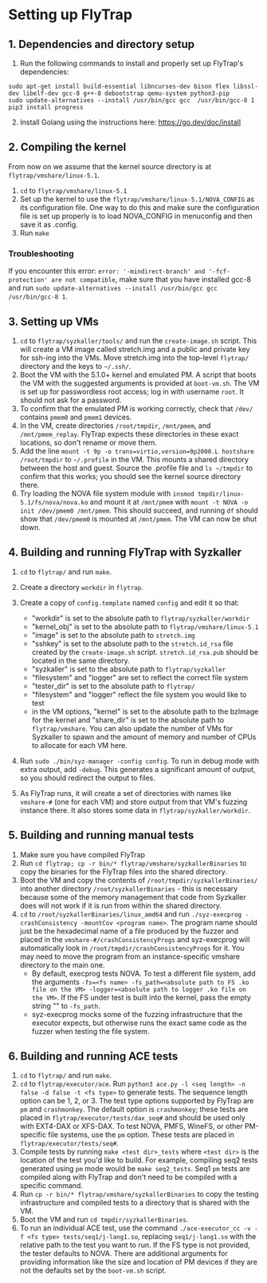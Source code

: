 # Setting up FlyTrap

## 1. Dependencies and directory setup
1. Run the following commands to install and properly set up FlyTrap's dependencies:
```
sudo apt-get install build-essential libncurses-dev bison flex libssl-dev libelf-dev gcc-8 g++-8 debootstrap qemu-system python3-pip 
sudo update-alternatives --install /usr/bin/gcc gcc  /usr/bin/gcc-8 1
pip3 install progress
```
2. Install Golang using the instructions here: https://go.dev/doc/install

## 2. Compiling the kernel
From now on we assume that the kernel source directory is at `flytrap/vmshare/linux-5.1`.
1. `cd` to `flytrap/vmshare/linux-5.1`
2. Set up the kernel to use the `flytrap/vmshare/linux-5.1/NOVA_CONFIG` as its configuration file. One way to do this and make sure the configuration file is set up properly is to load NOVA_CONFIG in menuconfig and then save it as .config. 
3. Run `make`

### Troubleshooting

If you encounter this error: `error: '-mindirect-branch' and '-fcf-protection' are not compatible`, make sure that you have installed gcc-8 and run `sudo update-alternatives --install /usr/bin/gcc gcc  /usr/bin/gcc-8 1`.

## 3. Setting up VMs
1. `cd` to `flytrap/syzkaller/tools/` and run the `create-image.sh` script. This will create a VM image called stretch.img and a public and private key for ssh-ing into the VMs. Move stretch.img into the top-level `flytrap/` directory and the keys to `~/.ssh/`. 
2. Boot the VM with the 5.1.0+ kernel and emulated PM. A script that boots the VM with the suggested arguments is provided at `boot-vm.sh`. The VM is set up for passwordless root access; log in with username `root`. It should not ask for a password.
3. To confirm that the emulated PM is working correctly, check that `/dev/` contains `pmem0` and `pmem1` devices. 
4. In the VM, create directories `/root/tmpdir`, `/mnt/pmem`, and `/mnt/pmem_replay`. FlyTrap expects these directories in these exact locations, so don't rename or move them. 
5. Add the line `mount -t 9p -o trans=virtio,version=9p2000.L hostshare /root/tmpdir` to `~/.profile` in the VM. This mounts a shared directory between the host and guest. Source the .profile file and `ls ~/tmpdir` to confirm that this works; you should see the kernel source directory there. 
6. Try loading the NOVA file system module with `insmod tmpdir/linux-5.1/fs/nova/nova.ko` and mount it at `/mnt/pmem` with `mount -t NOVA -o init /dev/pmem0 /mnt/pmem`. This should succeed, and running `df` should show that `/dev/pmem0` is mounted at `/mnt/pmem`. The VM can now be shut down.

## 4. Building and running FlyTrap with Syzkaller
1. `cd` to `flytrap/` and run `make`.
2. Create a directory `workdir` in `flytrap`.
3. Create a copy of `config.template` named `config` and edit it so that:

    - "workdir" is set to the absolute path to `flytrap/syzkaller/workdir`
    - "kernel_obj" is set to the absolute path to `flytrap/vmshare/linux-5.1`
    - "image" is set to the absolute path to `stretch.img`
    - "sshkey" is set to the absolute path to the `stretch.id_rsa` file created by the `create-image.sh` script. `stretch.id_rsa.pub` should be located in the same directory.
    - "syzkaller" is set to the absolute path to `flytrap/syzkaller`
    - "filesystem" and "logger" are set to reflect the correct file system
    - "tester_dir" is set to the absolute path to `flytrap/`
    - "filesystem" and "logger" reflect the file system you would like to test
    - in the VM options, "kernel" is set to the absolute path to the bzImage for the kernel and "share_dir" is set to the absolute path to `flytrap/vmshare`. You can also update the number of VMs for Syzkaller to spawn and the amount of memory and number of CPUs to allocate for each VM here.
4. Run `sudo ./bin/syz-manager -config config`. To run in debug mode with extra output, add `-debug`. This generates a significant amount of output, so you should redirect the output to files.
5. As FlyTrap runs, it will create a set of directories with names like `vmshare-#` (one for each VM) and store output from that VM's fuzzing instance there. It also stores some data in `flytrap/syzkaller/workdir`.

## 5. Building and running manual tests

1. Make sure you have compiled FlyTrap
2. Run `cd flytrap; cp -r bin/* flytrap/vmshare/syzkallerBinaries` to copy the binaries for the FlyTrap files into the shared directory. 
3. Boot the VM and copy the contents of `/root/tmpdir/syzkallerBinaries/` into another directory `/root/syzkallerBinaries` - this is necessary because some of the memory management that code from Syzkaller does will not work if it is run from within the shared directory. 
4. `cd` to `/root/syzkallerBinaries/linux_amd64` and run `./syz-execprog -crashConsistency -mountCov <program name>`. The program name should just be the hexadecimal name of a file produced by the fuzzer and placed in the `vmshare-#/crashConsistencyProgs` and syz-execprog will automatically look in `/root/tmpdir/crashConsistencyProgs` for it. You may need to move the program from an instance-specific vmshare directory to the main one. 
    - By default, execprog tests NOVA. To test a different file system, add the arguments `-fs=<fs name> -fs_path=<absolute path to FS .ko file on the VM> -logger=<absolute path to logger .ko file on the VM>`. If the FS under test is built into the kernel, pass the empty string "" to `-fs_path`.
    - syz-execprog mocks some of the fuzzing infrastructure that the executor expects, but otherwise runs the exact same code as the fuzzer when testing the file system.

## 6. Building and running ACE tests
1. `cd` to `flytrap/` and run `make`.
2. `cd` to `flytrap/executor/ace`. Run `python3 ace.py -l <seq length> -n false -d false -t <fs type>` to generate tests. The sequence length option can be 1, 2, or 3. The test type options supported by FlyTrap are `pm` and `crashmonkey`. The default option is `crashmonkey`; these tests are placed in `flytrap/executor/tests/dax_seq#` and should be used only with EXT4-DAX or XFS-DAX. To test NOVA, PMFS, WineFS, or other PM-specific file systems, use the `pm` option. These tests are placed in `flytrap/executor/tests/seq#`.
3. Compile tests by running `make <test dir>_tests` where `<test dir>` is the location of the test you'd like to build. For example, compiling seq2 tests generated using `pm` mode would be `make seq2_tests`. Seq1 `pm` tests are compiled along with FlyTrap and don't need to be compiled with a specific command.
4. Run `cp -r bin/* flytrap/vmshare/syzkallerBinaries` to copy the testing infrastructure and compiled tests to a directory that is shared with the VM.
5. Boot the VM and run `cd tmpdir/syzkallerBinaries`.
6. To run an individual ACE test, use the command `./ace-executor_cc -v -f <fs type> tests/seq1/j-lang1.so`, replacing `seq1/j-lang1.so` with the relative path to the test you want to run. If the FS type is not provided, the tester defaults to NOVA. There are additional arguments for providing information like the size and location of PM devices if they are not the defaults set by the `boot-vm.sh` script.
